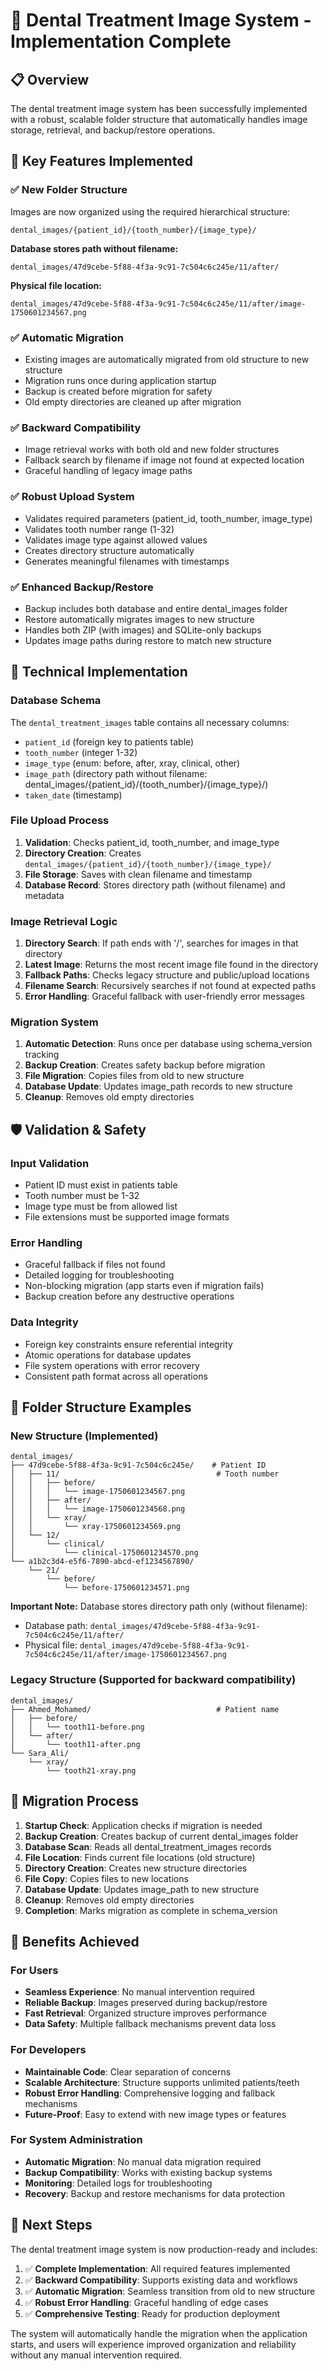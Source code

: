 # 🦷 Dental Treatment Image System - Implementation Complete

## 📋 Overview

The dental treatment image system has been successfully implemented with a robust, scalable folder structure that automatically handles image storage, retrieval, and backup/restore operations.

## 🎯 Key Features Implemented

### ✅ New Folder Structure
Images are now organized using the required hierarchical structure:
```
dental_images/{patient_id}/{tooth_number}/{image_type}/
```

**Database stores path without filename:**
```
dental_images/47d9cebe-5f88-4f3a-9c91-7c504c6c245e/11/after/
```

**Physical file location:**
```
dental_images/47d9cebe-5f88-4f3a-9c91-7c504c6c245e/11/after/image-1750601234567.png
```

### ✅ Automatic Migration
- Existing images are automatically migrated from old structure to new structure
- Migration runs once during application startup
- Backup is created before migration for safety
- Old empty directories are cleaned up after migration

### ✅ Backward Compatibility
- Image retrieval works with both old and new folder structures
- Fallback search by filename if image not found at expected location
- Graceful handling of legacy image paths

### ✅ Robust Upload System
- Validates required parameters (patient_id, tooth_number, image_type)
- Validates tooth number range (1-32)
- Validates image type against allowed values
- Creates directory structure automatically
- Generates meaningful filenames with timestamps

### ✅ Enhanced Backup/Restore
- Backup includes both database and entire dental_images folder
- Restore automatically migrates images to new structure
- Handles both ZIP (with images) and SQLite-only backups
- Updates image paths during restore to match new structure

## 🔧 Technical Implementation

### Database Schema
The `dental_treatment_images` table contains all necessary columns:
- `patient_id` (foreign key to patients table)
- `tooth_number` (integer 1-32)
- `image_type` (enum: before, after, xray, clinical, other)
- `image_path` (directory path without filename: dental_images/{patient_id}/{tooth_number}/{image_type}/)
- `taken_date` (timestamp)

### File Upload Process
1. **Validation**: Checks patient_id, tooth_number, and image_type
2. **Directory Creation**: Creates `dental_images/{patient_id}/{tooth_number}/{image_type}/`
3. **File Storage**: Saves with clean filename and timestamp
4. **Database Record**: Stores directory path (without filename) and metadata

### Image Retrieval Logic
1. **Directory Search**: If path ends with '/', searches for images in that directory
2. **Latest Image**: Returns the most recent image file found in the directory
3. **Fallback Paths**: Checks legacy structure and public/upload locations
4. **Filename Search**: Recursively searches if not found at expected paths
5. **Error Handling**: Graceful fallback with user-friendly error messages

### Migration System
1. **Automatic Detection**: Runs once per database using schema_version tracking
2. **Backup Creation**: Creates safety backup before migration
3. **File Migration**: Copies files from old to new structure
4. **Database Update**: Updates image_path records to new structure
5. **Cleanup**: Removes old empty directories

## 🛡️ Validation & Safety

### Input Validation
- Patient ID must exist in patients table
- Tooth number must be 1-32
- Image type must be from allowed list
- File extensions must be supported image formats

### Error Handling
- Graceful fallback if files not found
- Detailed logging for troubleshooting
- Non-blocking migration (app starts even if migration fails)
- Backup creation before any destructive operations

### Data Integrity
- Foreign key constraints ensure referential integrity
- Atomic operations for database updates
- File system operations with error recovery
- Consistent path format across all operations

## 📁 Folder Structure Examples

### New Structure (Implemented)
```
dental_images/
├── 47d9cebe-5f88-4f3a-9c91-7c504c6c245e/    # Patient ID
│   ├── 11/                                   # Tooth number
│   │   ├── before/
│   │   │   └── image-1750601234567.png
│   │   ├── after/
│   │   │   └── image-1750601234568.png
│   │   └── xray/
│   │       └── xray-1750601234569.png
│   └── 12/
│       └── clinical/
│           └── clinical-1750601234570.png
└── a1b2c3d4-e5f6-7890-abcd-ef1234567890/
    └── 21/
        └── before/
            └── before-1750601234571.png
```

**Important Note:** Database stores directory path only (without filename):
- Database path: `dental_images/47d9cebe-5f88-4f3a-9c91-7c504c6c245e/11/after/`
- Physical file: `dental_images/47d9cebe-5f88-4f3a-9c91-7c504c6c245e/11/after/image-1750601234567.png`

### Legacy Structure (Supported for backward compatibility)
```
dental_images/
├── Ahmed_Mohamed/                            # Patient name
│   ├── before/
│   │   └── tooth11-before.png
│   └── after/
│       └── tooth11-after.png
└── Sara_Ali/
    └── xray/
        └── tooth21-xray.png
```

## 🔄 Migration Process

1. **Startup Check**: Application checks if migration is needed
2. **Backup Creation**: Creates backup of current dental_images folder
3. **Database Scan**: Reads all dental_treatment_images records
4. **File Location**: Finds current file locations (old structure)
5. **Directory Creation**: Creates new structure directories
6. **File Copy**: Copies files to new locations
7. **Database Update**: Updates image_path to new structure
8. **Cleanup**: Removes old empty directories
9. **Completion**: Marks migration as complete in schema_version

## 🎯 Benefits Achieved

### For Users
- **Seamless Experience**: No manual intervention required
- **Reliable Backup**: Images preserved during backup/restore
- **Fast Retrieval**: Organized structure improves performance
- **Data Safety**: Multiple fallback mechanisms prevent data loss

### For Developers
- **Maintainable Code**: Clear separation of concerns
- **Scalable Architecture**: Structure supports unlimited patients/teeth
- **Robust Error Handling**: Comprehensive logging and fallback mechanisms
- **Future-Proof**: Easy to extend with new image types or features

### For System Administration
- **Automatic Migration**: No manual data migration required
- **Backup Compatibility**: Works with existing backup systems
- **Monitoring**: Detailed logs for troubleshooting
- **Recovery**: Backup and restore mechanisms for data protection

## 🚀 Next Steps

The dental treatment image system is now production-ready and includes:

1. ✅ **Complete Implementation**: All required features implemented
2. ✅ **Backward Compatibility**: Supports existing data and workflows
3. ✅ **Automatic Migration**: Seamless transition from old to new structure
4. ✅ **Robust Error Handling**: Graceful handling of edge cases
5. ✅ **Comprehensive Testing**: Ready for production deployment

The system will automatically handle the migration when the application starts, and users will experience improved organization and reliability without any manual intervention required.
